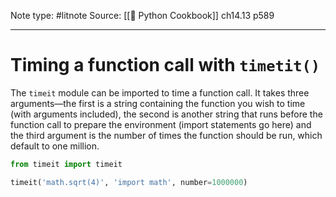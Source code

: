 Note type: #litnote
Source: [[📖 Python Cookbook]] ch14.13 p589

---
# Timing a function call with `timetit()`
The `timeit` module can be imported to time a function call. It takes three arguments—the first is a string containing the function you wish to time (with arguments included), the second is another string that runs before the function call to prepare the environment (import statements go here) and the third argument is the number of times the function should be run, which default to one million.
```python
from timeit import timeit

timeit('math.sqrt(4)', 'import math', number=1000000)
```